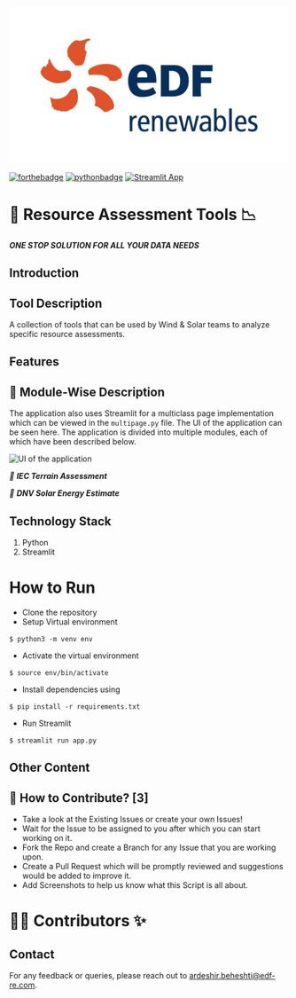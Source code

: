 <!-- Add logo -->
<!--  ![App Logo]([[https://i.stack.imgur.com/ARgpq.jpg](https://github.com/Ardy-EDFRE/resource_assessment_tools/blob/main/edf_logo.jpg](https://raw.githubusercontent.com/Ardy-EDFRE/resource_assessment_tools/main/edf_logo.jpg))) -->

![data-storyteller](https://raw.githubusercontent.com/Ardy-EDFRE/resource_assessment_tools/main/edf_logo.jpg)

[![forthebadge](https://forthebadge.com/images/badges/built-by-developers.svg)](https://forthebadge.com)
[![pythonbadge](https://forthebadge.com/images/badges/made-with-python.svg)](https://forthebadge.com)
[![Streamlit App](https://static.streamlit.io/badges/streamlit_badge_black_white.svg)](https://share.streamlit.io/ardy-edfre/resource_assessment_tools/main/app.py)

# 📱 Resource Assessment Tools 📉

_**ONE STOP SOLUTION FOR ALL YOUR DATA NEEDS**_ 
## Introduction 

## Tool Description 
A collection of tools that can be used by Wind &amp; Solar teams to analyze specific resource assessments.

## Features 

## 📝 Module-Wise Description

The application also uses Streamlit for a multiclass page implementation which can be viewed in the `multipage.py` file. The UI of the application can be seen here. The application is divided into multiple modules, each of which have been described below.

![UI of the application](https://i.stack.imgur.com/MOVpz.png)


_📌 **IEC Terrain Assessment**_ <br/>

 

_📌 **DNV Solar Energy Estimate**_ <br/>


## Technology Stack 

1. Python 
2. Streamlit 

# How to Run 

- Clone the repository
- Setup Virtual environment
```
$ python3 -m venv env
```
- Activate the virtual environment
```
$ source env/bin/activate
```
- Install dependencies using
```
$ pip install -r requirements.txt
```
- Run Streamlit
```
$ streamlit run app.py
```

## Other Content

## 🤝 How to Contribute? [3]

- Take a look at the Existing Issues or create your own Issues!
- Wait for the Issue to be assigned to you after which you can start working on it.
- Fork the Repo and create a Branch for any Issue that you are working upon.
- Create a Pull Request which will be promptly reviewed and suggestions would be added to improve it.
- Add Screenshots to help us know what this Script is all about.


# 👨‍💻 Contributors ✨

## Contact

For any feedback or queries, please reach out to [ardeshir.beheshti@edf-re.com](ardeshir.beheshti@edf-re.com).
